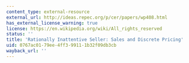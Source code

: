 ```yaml
---
content_type: external-resource
external_url: http://ideas.repec.org/p/cer/papers/wp408.html
has_external_license_warning: true
license: https://en.wikipedia.org/wiki/All_rights_reserved
status: ''
title: 'Rationally Inattentive Seller: Sales and Discrete Pricing'
uid: 0767ac01-79ee-4ff3-9911-1b32f09db3cb
wayback_url: ''
---
```

